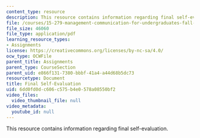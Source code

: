 ```yaml
---
content_type: resource
description: This resource contains information regarding final self-evaluation.
file: /courses/15-279-management-communication-for-undergraduates-fall-2012/6dd0fd0dc606c575b4e0578a08550bf2_MIT15_279F12_eval_final.pdf
file_size: 46060
file_type: application/pdf
learning_resource_types:
- Assignments
license: https://creativecommons.org/licenses/by-nc-sa/4.0/
ocw_type: OCWFile
parent_title: Assignments
parent_type: CourseSection
parent_uid: e866f131-7380-bbbf-41a4-a44d68b5dc73
resourcetype: Document
title: Final Self-Evaluation
uid: 6dd0fd0d-c606-c575-b4e0-578a08550bf2
video_files:
  video_thumbnail_file: null
video_metadata:
  youtube_id: null
---
```

This resource contains information regarding final self-evaluation.